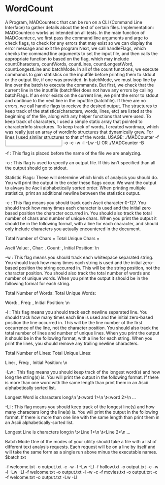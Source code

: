 # WordCount
A Program, MADCounter.c that can be run on a CLI (Command Line Interface) to gather details about the text of certain files.
Implementation: MADCounter.c works as intended on all tests. 
In the main function of MADCounter.c, we first pass the command line arguments and argc to check flags, to check for any errors that may exist 
so we can display the error message and exit the program
Next, we call handleFlags, which checks the command line arguments to set the input file, and then calls the appropriate function to based on 
the flag, which may include countCharacters, countWords, countLines, countLongestWord, countLongestLine and batchMode. In all of the count 
functions, we execute commands to gain statistics on the inputfile before printing them to stdout or the output file, if one was provided. 
In batchMode, we must loop line by line over the batch to execute the commands. But first, we check that the current line in the inputfile 
(batchfile) does not have any errors by calling batchFlags. If an error exists on the current line, we print the error to stdout and continue 
to the next line in the inputfile (batchfile). If there are no errors, we call handle flags to recieve the desired output. 
The structures to keep track of the statistics(characters, words, lines, etc) are listed at the beginning of the file, along with any helper
functions that were used. 
To keep track of characters, I used a simple static array that pointed to characterInfo structures.
To keep track of words, I created wordmap, which was really just an array of wordInfo structures that dynamically grew. For lines I used 
similar structures to that of the words. 
USAGE: ./MADCounter -f <input file> -o <output file> -c -w -l -Lw -Ll
OR
./MADCounter -B <batch file>

-f : This flag is placed before the name of the file we are analyzing.

-o : This flag is used to specify an output file. If this isn't specified than all the output should go to stdout.

Statistic Flags: These will determine which kinds of analysis you should do. You will print the output in the order these flags occur. We want the output to always be Ascii alphabetically sorted order. When printing multiple statistics, print an additional newline between the statistics output.


-c : This flag means you should track each Ascii character 0-127. You should track how many times each character is used and the initial zero based position the character occurred in. You should also track the total number of chars and number of unique chars. When you print the output it should be in the following format, with a line for each character, and should only include characters you actually encountered in the document.


Total Number of Chars = <number of chars>
Total Unique Chars = <number unique chars>

Ascii Value: <ascii int>, Char: <character>, Count: <frequency>, Initial Position: <zero based initial position>\n




-w : This flag means you should track each whitespace separated string. You should track how many times each string is used and the initial zero-based position the string occurred in. This will be the string position, not the character position. You should also track the total number of words and number of unique words. When you print the output it should be in the following format for each string.


Total Number of Words: <number of words>
Total Unique Words: <number unique words>

Word: <string>, Freq: <freq int>, Initial Position: <position int>\n




-l : This flag means you should track each newline separated line. You should track how many times each line is used and the initial zero-based position the line occurred in. This will be the line number of the first occurrence of the line, not the character position. You should also track the total number of lines and number of unique lines. When you print the output it should be in the following format, with a line for each string. When you print the lines, you should remove any trailing newline characters.


Total Number of Lines: <number of lines>
Total Unique Lines: <number unique lines>

Line: <line>, Freq: <freq int>, Initial Position: <postion int>\n




-Lw : This flag means you should keep track of the longest word(s) and how long the string(s) is. You will print the output in the following format. If there is more than one word with the same length than print them in an Ascii alphabetically sorted list.


Longest Word is <length> characters long:\n
\t<word 1>\n
\t<word 2>\n
...




-Ll : This flag means you should keep track of the longest line(s) and how many characters long the line(s) is. You will print the output in the following format. If there is more than one line with the same length than print them in an Ascii alphabetically-sorted list.


Longest Line is <length> characters long:\n
\t<Line 1>\n
\t<Line 2>\n
...



Batch Mode
One of the modes of your utility should take a file with a list of different text analysis requests. Each request will be on a line by itself and will take the same form as a single run above minus the executable names.
$batch.txt

-f welcome.txt -o output.txt -c -w -l -Lw -Ll
-f hollow.txt -o output.txt -c -w -l -Lw -Ll
-f welcome.txt -o output.txt -l -w -c
-f movies.txt -o output.txt -c
-f welcome.txt -o output.txt -Lw -Ll


